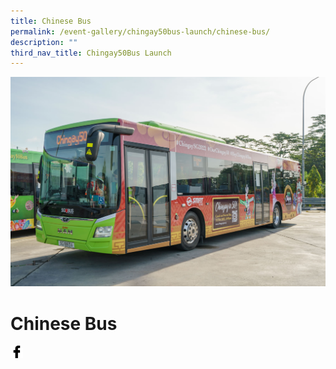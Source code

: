 ```yaml
---
title: Chinese Bus
permalink: /event-gallery/chingay50bus-launch/chinese-bus/
description: ""
third_nav_title: Chingay50Bus Launch
---
```

![Chinese Bus](/images/Event%20Gallery/Chingay50Bus%20Launch/SS-CGB%20(20%20of%20132)-01.jpg)

# **Chinese Bus**

<a href="http://www.facebook.com/sharer.php?u=http://www.chingay.gov.sg/image/event-gallery/chinese-bus" style="float:left;">
	<img src="/images/facebook.png" style="width:auto;height:20px;">
</a>